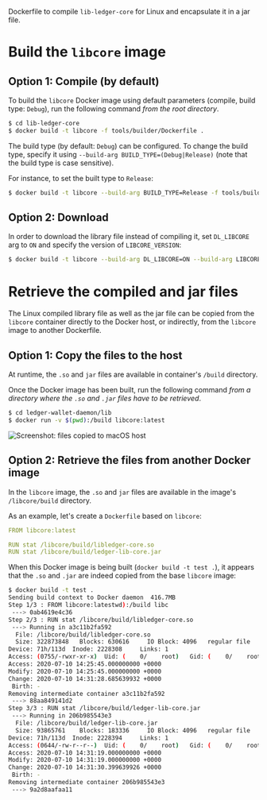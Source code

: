 Dockerfile to compile `lib-ledger-core` for Linux and encapsulate it in a jar file.

# Build the `libcore` image

## Option 1: Compile (by default)

To build the `libcore` Docker image using default parameters (compile, build type: `Debug`), run the following command *from the root directory*.

```sh
$ cd lib-ledger-core
$ docker build -t libcore -f tools/builder/Dockerfile .
```

The build type (by default: `Debug`) can be configured. To change the build type, specify it using `--build-arg BUILD_TYPE=(Debug|Release)` (note that the build type is case sensitive).

For instance, to set the built type to `Release`:

```sh
$ docker build -t libcore --build-arg BUILD_TYPE=Release -f tools/builder/Dockerfile .
```

## Option 2: Download

In order to download the library file instead of compiling it, set `DL_LIBCORE` arg to `ON` and specify the version of `LIBCORE_VERSION`:

```sh
$ docker build -t libcore --build-arg DL_LIBCORE=ON --build-arg LIBCORE_VERSION=3.3.0-rc-fb0953 -f tools/builder/Dockerfile .
```

# Retrieve the compiled and jar files

The Linux compiled library file as well as the jar file can be copied from the `libcore` container directly to the Docker host, or indirectly, from the `libcore` image to another Dockerfile.

## Option 1: Copy the files to the host

At runtime, the `.so` and `jar` files are available in container's `/build` directory.

Once the Docker image has been built, run the following command *from a directory where the `.so` and `.jar` files have to be retrieved*.

```sh
$ cd ledger-wallet-daemon/lib
$ docker run -v $(pwd):/build libcore:latest
```

![Screenshot: files copied to macOS host](copy_to_host.png "Copy to host")

## Option 2: Retrieve the files from another Docker image

In the `libcore` image, the `.so` and `jar` files are available in the image's `/libcore/build` directory.

As an example, let's create a `Dockerfile` based on `libcore`:

```yml
FROM libcore:latest

RUN stat /libcore/build/libledger-core.so
RUN stat /libcore/build/ledger-lib-core.jar
```

When this Docker image is being built (`docker build -t test .`), it appears that the `.so` and `.jar` are indeed copied from the base `libcore` image:

```sh
$ docker build -t test .
Sending build context to Docker daemon  416.7MB
Step 1/3 : FROM libcore:latestwd):/build libc
 ---> 0ab4619e4c36
Step 2/3 : RUN stat /libcore/build/libledger-core.so
 ---> Running in a3c11b2fa592
  File: /libcore/build/libledger-core.so
  Size: 322873848   Blocks: 630616     IO Block: 4096   regular file
Device: 71h/113d  Inode: 2228308     Links: 1
Access: (0755/-rwxr-xr-x)  Uid: (    0/    root)   Gid: (    0/    root)
Access: 2020-07-10 14:25:45.000000000 +0000
Modify: 2020-07-10 14:25:45.000000000 +0000
Change: 2020-07-10 14:31:28.685639932 +0000
 Birth: -
Removing intermediate container a3c11b2fa592
 ---> 88aa849141d2
Step 3/3 : RUN stat /libcore/build/ledger-lib-core.jar
 ---> Running in 206b985543e3
  File: /libcore/build/ledger-lib-core.jar
  Size: 93865761    Blocks: 183336     IO Block: 4096   regular file
Device: 71h/113d  Inode: 2228394     Links: 1
Access: (0644/-rw-r--r--)  Uid: (    0/    root)   Gid: (    0/    root)
Access: 2020-07-10 14:31:19.000000000 +0000
Modify: 2020-07-10 14:31:19.000000000 +0000
Change: 2020-07-10 14:31:30.399639926 +0000
 Birth: -
Removing intermediate container 206b985543e3
 ---> 9a2d8aafaa11
```

